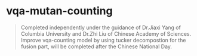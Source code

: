 # vqa-mutan-counting
> Completed independently under the guidance of Dr.Jiaxi Yang of Columbia University and Dr.Zhi Liu of Chinese Academy of Sciences.
> Improve vqa-counting model by using tucker decompostion for the fusion part, will be completed after the Chinese National Day.
